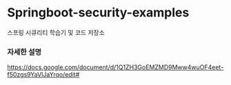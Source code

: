 # Springboot-security-examples
스프링 시큐리티 학습기 및 코드 저장소

### 자세한 설명
https://docs.google.com/document/d/1Q1ZH3GoEMZMD9Mww4wuOF4eet-f50zgs9YaVIJaYrqo/edit#
